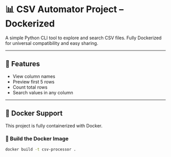 # 📊 CSV Automator Project – Dockerized

A simple Python CLI tool to explore and search CSV files. Fully Dockerized for universal compatibility and easy sharing.

---

## 🚀 Features

- View column names
- Preview first 5 rows
- Count total rows
- Search values in any column

---

## 🐳 Docker Support

This project is fully containerized with Docker.

### 🔧 Build the Docker Image

```bash
docker build -t csv-processor .
